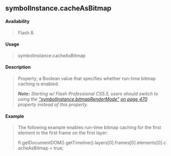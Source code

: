 ## symbolInstance.cacheAsBitmap

#### Availability

> Flash 8.

#### Usage

> symbolInstance.cacheAsBitmap

#### Description

> Property; a Boolean value that specifies whether run-time bitmap caching is enabled.
>
> ***Note:** Starting w/ Flash Professional CS5.5, users should switch to using the [“symbolInstance.bitmapRenderMode”](#_bookmark920)* *[on page 470](#_bookmark920) property instead of this property.*

#### Example

> The following example enables run-time bitmap caching for the first element in the first frame on the first layer:
>
> fl.getDocumentDOM().getTimeline().layers\[0\].frames\[0\].elements\[0\].cacheAsBitmap = true;
